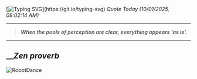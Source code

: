 [![Typing SVG](https://readme-typing-svg.herokuapp.com?font=Press+Start+2P&color=C2F784&size=35&width=900&height=100&lines=Hello+World%2C+I'm+Hung+!)](https://git.io/typing-svg) 
_Quote Today (10/01/2025, 08:02:14 AM)_
___
>**_When the pools of perception are clear, everything appears ‘as is’._**
___

## __**_Zen proverb_**

![RobotDance](src/assets/images/robot-dancing-dribble.gif?style=center)
